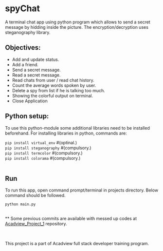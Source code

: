 # spyChat
 A terminal chat app using python program which allows to send a secret message by hidding inside the picture. The encryption/decryption uses steganography library.
 
 ## Objectives:
 * Add and update status.
 * Add a friend.
 * Send a secret message.
 * Read a secret message.
 * Read chats from user / read chat history.
 * Count the average words spoken by user.
 * Delete a spy from list if he is talking too much.
 * Showing the colorful output on terminal.
 * Close Application
 
 ## Python setup:<br>
 To use this python-module some additional libraries need to be installed beforehand. For installing libraries in python, commands are:

 `pip install virtual_env` #(optinal.)<br>
 `pip install steganography` #(compulsory.)<br>
 `pip install termcolor` #(compulsory.)<br>
 `pip install colorama` #(compulsory.)<br>
 <br>
 ## Run<br>
 To run this app, open command prompt/terminal in projects directory. Below command should be followed.
 
 `python main.py`
 
 <br>
 ** Some previous commits are available with messed up codes at <a href="https://github.com/Marwari/Acadview_Project_1/tree/master/spyChat">Acadview_Project_1</a> repository.
 
 <br><br>
 This project is a part of Acadview full stack developer training program.
